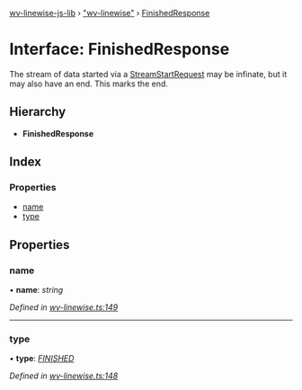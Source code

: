 [wv-linewise-js-lib](../README.md) › ["wv-linewise"](../modules/_wv_linewise_.md) › [FinishedResponse](_wv_linewise_.finishedresponse.md)

# Interface: FinishedResponse

The stream of data started via a [StreamStartRequest](_wv_linewise_.streamstartrequest.md) may be infinate,
but it may also have an end. This marks the end.

## Hierarchy

* **FinishedResponse**

## Index

### Properties

* [name](_wv_linewise_.finishedresponse.md#name)
* [type](_wv_linewise_.finishedresponse.md#type)

## Properties

###  name

• **name**: *string*

*Defined in [wv-linewise.ts:149](https://github.com/forbesmyester/wv-linewise/blob/5431908/js-lib/src/wv-linewise.ts#L149)*

___

###  type

• **type**: *[FINISHED](../enums/_wv_linewise_.response_type.md#finished)*

*Defined in [wv-linewise.ts:148](https://github.com/forbesmyester/wv-linewise/blob/5431908/js-lib/src/wv-linewise.ts#L148)*

